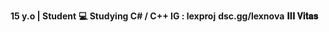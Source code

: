 **15 y.o | Student**
**:computer:  Studying C# / C++
IG : lexproj**
**dsc.gg/lexnova**
**𝐈𝐈𝐈 𝐕𝐢𝐭𝐚𝐬**
